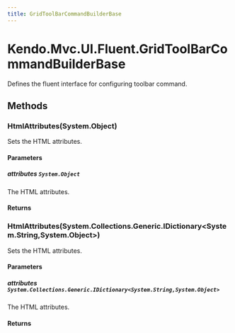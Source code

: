 ```yaml
---
title: GridToolBarCommandBuilderBase
---
```


# Kendo.Mvc.UI.Fluent.GridToolBarCommandBuilderBase
Defines the fluent interface for configuring toolbar command.




## Methods


### HtmlAttributes(System.Object)
Sets the HTML attributes.


#### Parameters

##### attributes `System.Object`
The HTML attributes.



#### Returns




### HtmlAttributes(System.Collections.Generic.IDictionary\<System.String,System.Object\>)
Sets the HTML attributes.


#### Parameters

##### attributes `System.Collections.Generic.IDictionary<System.String,System.Object>`
The HTML attributes.



#### Returns





